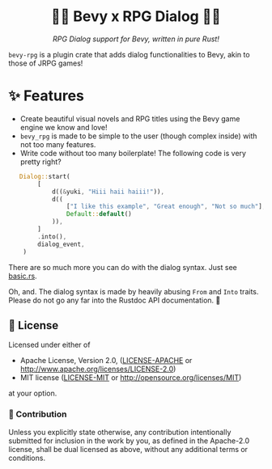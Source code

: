 
<div align="center">

# 🌷🌷 Bevy x RPG Dialog 🌸🌸
*RPG Dialog support for Bevy, written in pure Rust!*

</div>

`bevy-rpg` is a plugin crate that adds dialog functionalities to Bevy, akin to those of JRPG games!

# ✨ Features 
- Create beautiful visual novels and RPG titles using the Bevy game engine we know and love!
- `bevy_rpg` is made to be simple to the user (though complex inside) with not too many features.
- Write code without too many boilerplate! The following code is very pretty right? 
```rs
   Dialog::start(
        [
            d((&yuki, "Hiii haii haiii!")),
            d((
                ["I like this example", "Great enough", "Not so much"],
                Default::default()
            )),
        ]
        .into(),
        dialog_event,
    )
```
There are so much more you can do with the dialog syntax. Just see [basic.rs](./examples/basic.rs).

Oh, and. The dialog syntax is made by heavily abusing `From` and `Into` traits. Please do not go any far into the Rustdoc API documentation. 👀

## 📜 License

Licensed under either of

 * Apache License, Version 2.0, ([LICENSE-APACHE](LICENSE-APACHE) or http://www.apache.org/licenses/LICENSE-2.0)
 * MIT license ([LICENSE-MIT](LICENSE-MIT) or http://opensource.org/licenses/MIT)

at your option.

### 💁 Contribution

Unless you explicitly state otherwise, any contribution intentionally submitted
for inclusion in the work by you, as defined in the Apache-2.0 license, shall be dual licensed as above, without any
additional terms or conditions.